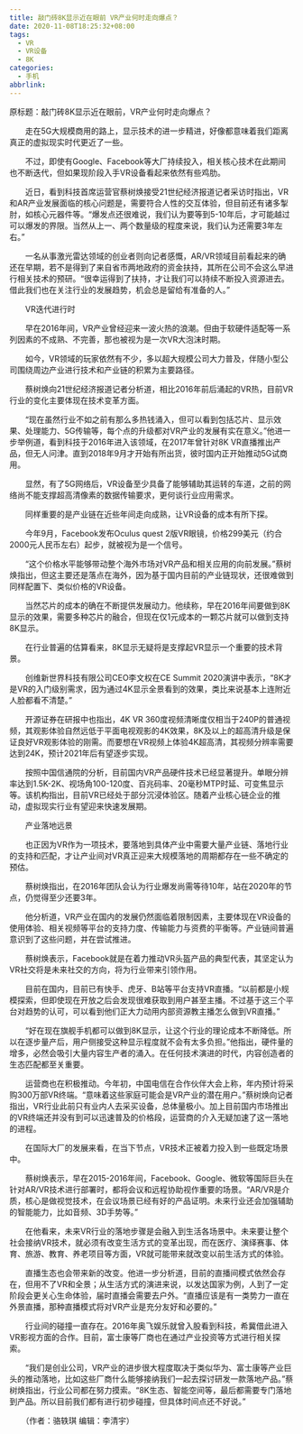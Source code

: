 ```yaml
---
title: 敲门砖8K显示近在眼前 VR产业何时走向爆点？
date: 2020-11-08T18:25:32+08:00
tags:
  - VR
  - VR设备
  - 8K
categories:
  - 手机
abbrlink:
---
```


原标题：敲门砖8K显示近在眼前，VR产业何时走向爆点？

　　走在5G大规模商用的路上，显示技术的进一步精进，好像都意味着我们距离真正的虚拟现实时代更近了一些。

　　不过，即使有Google、Facebook等大厂持续投入，相关核心技术在此期间也不断迭代，但如果现阶段入手VR设备看起来依然有些鸡肋。

　　近日，看到科技首席运营官蔡树焕接受21世纪经济报道记者采访时指出，VR和AR产业发展面临的核心问题是，需要符合人性的交互体验，但目前还有诸多掣肘，如核心元器件等。“爆发点还很难说，我们认为要等到5-10年后，才可能越过可以爆发的界限。当然从上一、两个数量级的程度来说，我们认为还需要3年左右。”

　　一名从事激光雷达领域的创业者则向记者感慨，AR/VR领域目前看起来的确还在早期，若不是得到了来自省市两地政府的资金扶持，其所在公司不会这么早进行相关技术的预研。“很幸运得到了扶持，才让我们可以持续不断投入资源进去。借此我们也在关注行业的发展趋势，机会总是留给有准备的人。”

　　VR迭代进行时

　　早在2016年间，VR产业曾经迎来一波火热的浪潮。但由于软硬件适配等一系列因素的不成熟、不完善，那也被视为是一次VR大泡沫时期。

　　如今，VR领域的玩家依然有不少，多以超大规模公司大力普及，伴随小型公司围绕周边产业进行技术和产业链的积累为主要路径。

　　蔡树焕向21世纪经济报道记者分析道，相比2016年前后涌起的VR热，目前VR行业的变化主要体现在技术变革方面。

　　“现在虽然行业不如之前有那么多热钱涌入，但可以看到包括芯片、显示效果、处理能力、5G传输等，每个点的升级都对VR产业的发展有实在意义。”他进一步举例道，看到科技于2016年进入该领域，在2017年曾针对8K VR直播推出产品，但无人问津。直到2018年9月才开始有所出货，彼时国内正开始推动5G试商用。

　　显然，有了5G网络后，VR设备至少具备了能够辅助其运转的车道，之前的网络尚不能支撑超高清像素的数据传输要求，更何谈行业应用需求。

　　同样重要的是产业链在近些年间走向成熟，让VR设备的成本有所下探。

　　今年9月，Facebook发布Oculus quest 2版VR眼镜，价格299美元（约合2000元人民币左右）起步，就被视为是一个信号。

　　“这个价格水平能够带动整个海外市场对VR产品和相关应用的向前发展。”蔡树焕指出，但这主要还是落点在海外，因为基于国内目前的产业链现状，还很难做到同样配置下、类似价格的VR设备。

　　当然芯片的成本的确在不断提供发展动力。他续称，早在2016年间要做到8K显示的效果，需要多种芯片的融合，但现在仅1元成本的一颗芯片就可以做到支持8K显示。

　　在行业普遍的估算看来，8K显示无疑将是支撑起VR显示一个重要的技术背景。

　　创维新世界科技有限公司CEO李文权在CE Summit 2020演讲中表示，“8K才是VR的入门级别需求，因为通过4K显示全景看到的效果，类比来说基本上连附近人脸都看不清楚。”

　　开源证券在研报中也指出，4K VR 360度视频清晰度仅相当于240P的普通视频，其观影体验自然远低于平面电视观影的4K效果，8K及以上的超高清升级是保证良好VR观影体验的刚需。而要想在VR视频上体验4K超高清，其视频分辨率需要达到24K，预计2021年后有望逐步实现。

　　按照中国信通院的分析，目前国内VR产品硬件技术已经显著提升。单眼分辨率达到1.5K-2K、视场角100-120度、百兆码率、20毫秒MTP时延、可变焦显示等。该机构指出，目前VR已经处于部分沉浸体验区。随着产业核心链企业的推动，虚拟现实行业有望迎来快速发展期。

　　产业落地远景

　　也正因为VR作为一项技术，要落地到具体产业中需要大量产业链、落地行业的支持和匹配，才让产业间对VR真正迎来大规模落地的周期都存在一些不确定的预估。

　　蔡树焕指出，在2016年团队会认为行业爆发尚需等待10年，站在2020年的节点，仍觉得至少还要3年。

　　他分析道，VR产业在国内的发展仍然面临着限制因素，主要体现在VR设备的使用体验、相关视频等平台的支持力度、传输能力与资费的平衡等。产业链间普遍意识到了这些问题，并在尝试推进。

　　蔡树焕表示，Facebook就是在着力推动VR头盔产品的典型代表，其坚定认为VR社交将是未来社交的方向，将为行业带来引领作用。

　　目前在国内，目前已有快手、虎牙、B站等平台支持VR直播。“以前都是小规模探索，但即使现在开放之后会发现很难获取到用户甚至主播。不过基于这三个平台对趋势的认可，可以看到他们正大力动用内部资源教主播怎么做到VR直播。”

　　“好在现在旗舰手机都可以做到8K显示，让这个行业的理论成本不断降低。所以在逐步量产后，用户侧接受这种显示程度就不会有太多负担。”他指出，硬件量的增多，必然会吸引大量内容生产者的涌入。在任何技术演进的时代，内容创造者的生态匹配都至关重要。

　　运营商也在积极推动。今年初，中国电信在合作伙伴大会上称，年内预计将采购300万部VR终端。“意味着这些家庭可能会是VR产业的潜在用户。”蔡树焕向记者指出，VR行业此前只有业内人去采买设备，总体量极小。加上目前国内市场推出的VR终端还并没有到可以迅速普及的价格段，运营商的介入无疑加速了这一落地的进程。

　　在国际大厂的发展来看，在当下节点，VR技术正被着力投入到一些既定场景中。

　　蔡树焕表示，早在2015-2016年间，Facebook、Google、微软等国际巨头在针对AR/VR技术进行部署时，都将会议和远程协助视作重要的场景。“AR/VR是介质，核心是做视觉技术，在会议场景已经有好的产品证明。未来行业还会加强辅助的智能能力，比如音频、3D手势等。”

　　在他看来，未来VR行业的落地步骤是会融入到生活各场景中。未来要让整个社会接纳VR技术，就必须有改变生活方式的变革出现，而在医疗、演绎赛事、体育、旅游、教育、养老项目等方面，VR就可能带来就改变以前生活方式的体验。

　　直播生态也会带来新的改变。他进一步分析道，目前的直播间模式依然会存在，但用不了VR和全景；从生活方式的演进来说，以发达国家为例，人到了一定阶段会更关心生命体验，届时直播会需要去户外。“直播应该是有一类势力一直在外景直播，那种直播模式将对VR产业是充分友好和必要的。”

　　行业间的碰撞一直存在。2016年奥飞娱乐就曾入股看到科技，希冀借此进入VR影视方面的合作。目前，富士康等厂商也在通过产业投资等方式进行相关探索。

　　“我们是创业公司，VR产业的进步很大程度取决于类似华为、富士康等产业巨头的推动落地，比如这些厂商什么能够接纳我们一起去探讨研发一款落地产品。”蔡树焕指出，行业公司都在努力摸索。“8K生态、智能空间等，最后都需要专门落地到产品。所以目前我们都有进行初步碰撞，但具体时间点还不好说。”

　　（作者：骆轶琪 编辑：李清宇）